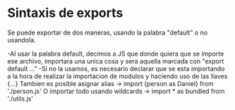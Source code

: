 # Sintaxis de exports

Se puede exportar de dos maneras, usando la palabra "default" o no usandola.

-Al usar la palabra default, decimos a JS que donde quiera que se importe ese archivo, importara una unica cosa y sera aquella marcada con "export default ..."
-Si no la usamos, es necesario declarar que se esta importando a la hora de realizar la importacion de modulos y haciendo uso de las llaves {...}
    Tambien es posible asignar alias -> import {person as Daniel} from './person.js'
    O importar todo usando wildcards -> import * as bundled from './utils.js'
